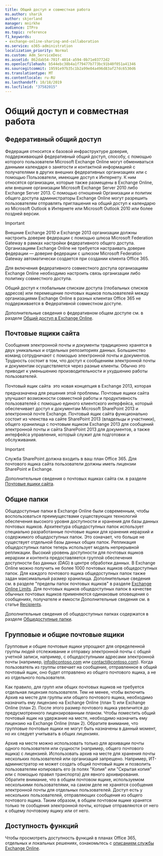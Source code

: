 ```yaml
---
title: Общий доступ и совместная работа
ms.author: sharik
author: skjerland
manager: mnirkhe
audience: ITPro
ms.topic: reference
f1_keywords:
- exchange-online-sharing-and-collaboration
ms.service: o365-administration
localization_priority: Normal
ms.custom: Adm_ServiceDesc
ms.assetid: 862dab54-701f-4014-a594-0b71e03772d2
ms.openlocfilehash: b544ebc38b4a1f79477b773bc91b40f051a41346
ms.sourcegitcommit: 19591e97b35c1b2a99e04a496d83af27dc6530d6
ms.translationtype: MT
ms.contentlocale: ru-RU
ms.lasthandoff: 10/18/2019
ms.locfileid: "37582015"
---
```

# <a name="sharing-and-collaboration"></a>Общий доступ и совместная работа

## <a name="federated-sharing"></a>Федеративный общий доступ

Федерация относится к базовой инфраструктуре доверия, поддерживающей федеративный общий доступ, способу, с помощью которого пользователи Microsoft Exchange Online могут обмениваться данными календаря о занятости и контактной информацией с получателями в других внешних федеративных организациях или с помощью Пользователи, имеющие доступ к Интернету. К ним относятся организации, которые также размещены в Exchange Online, или внешние организации Microsoft Exchange Server 2010 либо Exchange Server 2013. С помощью отношений Организации и политик общего доступа администраторы Exchange Online могут разрешить пользователям отправлять приглашения на общий доступ к календарю из Microsoft Outlook в Интернете или Microsoft Outlook 2010 или более поздней версии.
  
> [!IMPORTANT]
>  Внешние Exchange 2010 и Exchange 2013 организации должны настроить доверие федерации с помощью шлюза Microsoft Federation Gateway в рамках настройки федеративного общего доступа. Организациям Exchange Online не требуется настраивать доверие федерации — доверие федерации с шлюзом Microsoft Federation Gateway автоматически создается при создании клиента Office 365. 
>
>  Для включения федеративного совместного доступа организациям Exchange Online необходимо настроить связь организации либо политику совместного доступа. 
>
>  Общий доступ к глобальным спискам доступа (глобальных списков адресов) или перемещение почтовых ящиков пользователей между организациями Exchange Online в разных клиентах Office 365 не поддерживается в Федеративной совместном доступе. 
  
Дополнительные сведения о федеративном общем доступе см. в разделе [Общий доступ в Exchange Online](https://go.microsoft.com/fwlink/p/?LinkId=271774).
  
## <a name="site-mailboxes"></a>Почтовые ящики сайта

Сообщения электронной почты и документы традиционно хранятся в двух уникальных и отдельных репозиториях данных. Большинство команд сотрудничают с помощью электронной почты и документов. Трудность состоит в том, что доступ к сообщениям электронной почты и документам осуществляется через разные клиенты. Обычно это приводит к уменьшению производительности и ухудшению работы пользователей.
  
Почтовый ящик сайта  это новая концепция в Exchange 2013, которая предназначена для решения этой проблемы. Почтовые ящики сайта улучшают возможности совместной работы и продуктивность пользователей с помощью единого клиентского интерфейса, который обеспечивает доступ к документам Microsoft SharePoint 2013 и электронной почте Exchange. Почтовый ящик сайта функционально состоит из членства на сайте SharePoint 2013 (владельцы и участники), общего хранилища с почтовым ящиком Exchange 2013 для сообщений электронной почты и сайта SharePoint 2013 для документов, а также интерфейса управления, который служит для подготовки и обслуживания.
  
> [!IMPORTANT]
> Служба SharePoint должна входить в ваш план Office 365. Для почтового ящика сайта пользователи должны иметь лицензии SharePoint и Exchange. 
  
Дополнительные сведения о почтовых ящиках сайта см. в разделе [Почтовые ящики сайта](https://go.microsoft.com/fwlink/p/?LinkId=271789).
  
## <a name="public-folders"></a>Общие папки

Общедоступные папки в Exchange Online были современным, чтобы воспользоваться преимуществами существующих технологий обеспечения высокого уровня доступности и хранения для базы данных почтовых ящиков. Архитектура общедоступных папок использует специально разработанные почтовые ящики для хранения иерархий и содержимого общедоступных папок. Это означает, что больше не существует отдельной базы данных общих папок. Репликация общедоступных папок теперь использует модель непрерывной репликации. Высокий уровень доступности для почтовых ящиков иерархии и контента предоставляется группой обеспечения доступности баз данных (DAG) в центре обработки данных. В Exchange Online можно получить не более 1000 почтовых ящиков общедоступных папок. Для каждого почтового ящика общедоступных папок также задан максимальный размер хранилища. Дополнительные сведения см. в разделе "пределы папок почтовых ящиков" в разделе [Exchange Online Limits](exchange-online-limits.md). Для почтовых ящиков общедоступных папок в качестве обычных почтовых ящиков применяются одинаковые оповещения о сообщениях, получателе и емкости Дополнительные сведения см. в статье [Recipients](recipients.md). 
  
Дополнительные сведения об общедоступных папках содержатся в разделе [Общедоступные папки](https://go.microsoft.com/fwlink/p/?LinkId=271790).
  
## <a name="group-and-shared-mailboxes"></a>Групповые и общие почтовые ящики

Групповые и общие почтовые ящики упрощают для определенной группы людей отслеживание и отправку электронной почты с общей учетной записи, например, с общедоступными адресами электронной почты (например, info@contoso.com или contact@contoso.com). Когда пользователь из группы отвечает на сообщение, отправленное в общий почтовый ящик, оно будет отправлено из общего почтового ящика, а не из отдельного пользователя.
  
Как правило, для групп или общих почтовых ящиков не требуется отдельная лицензия пользователя. Тем не менее, чтобы включить Архив на месте для группы или общего почтового ящика, необходимо назначить ему лицензию на Exchange Online (план 1) или Exchange Online (план 2). После этого размер почтового ящика увеличится до предусмотренного лицензированным планом. Чтобы поместить общий почтовый ящик на удержание на месте, необходимо назначить ему лицензию на Exchange Online (план 2). Обратите внимание, что групповые почтовые ящики не могут быть назначены в данный момент, но их следует учитывать в общих лицензиях.
  
Архив на месте можно использовать только для архивации почты одного пользователя или сущности (например, общего почтового ящика) с лицензией. Использовать архив на месте для хранения почты нескольких пользователей или организаций запрещено. Например, ИТ-администратор не может создать общий почтовый ящик и позволить пользователям копировать его (в полях "Копия" или "Скрытая копия" или с помощью правил транспорта) для явного архивирования. Обратите внимание, что в общем почтовом ящике, используемом несколькими пользователями, на самом деле не хранятся сообщения электронной почты для отдельных пользователей. Доступ есть у нескольких пользователей, отправляющих сообщения из общего почтового ящика. Таким образом, в общем почтовом ящике хранятся только те сообщения электронной почты, которые отправляются от него к общему почтовому ящику или от него.
  
## <a name="feature-availability"></a>Доступность функций

Чтобы просмотреть доступность функций в планах Office 365, отдельных и локальных решениях, ознакомьтесь с [описанием службы Exchange Online](exchange-online-service-description.md).
  

